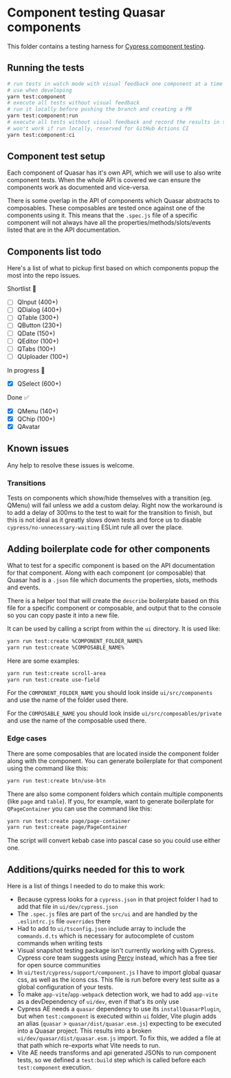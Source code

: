 # Component testing Quasar components

This folder contains a testing harness for [Cypress component testing](https://docs.cypress.io/guides/component-testing/introduction).

## Running the tests
```bash
# run tests in watch mode with visual feedback one component at a time
# use when developing
yarn test:component
# execute all tests without visual feedback
# run it locally before pushing the branch and creating a PR
yarn test:component:run
# execute all tests without visual feedback and record the results in the Cypress dashboard
# won't work if run locally, reserved for GitHub Actions CI
yarn test:component:ci
```

## Component test setup
Each component of Quasar has it's own API, which we will use to also write component tests. When the whole API is covered we can ensure the components work as documented and vice-versa. 

There is some overlap in the API of components which Quasar abstracts to composables. These composables are tested once against one of the components using it. This means that the `.spec.js` file of a specific component will not always have all the properties/methods/slots/events listed that are in the API documentation.

## Components list todo
Here's a list of what to pickup first based on which components popup the most into the repo issues.

Shortlist :memo:
- [ ] QInput (400+)
- [ ] QDialog (400+)
- [ ] QTable (300+)
- [ ] QButton (230+)
- [ ] QDate (150+)
- [ ] QEditor (100+)
- [ ] QTabs (100+)
- [ ] QUploader (100+)

In progress :clap:
- [x] QSelect (600+)

Done :white_check_mark:
- [x] QMenu (140+)
- [x] QChip (100+)
- [x] QAvatar

## Known issues
Any help to resolve these issues is welcome.

### Transitions
Tests on components which show/hide themselves with a transition (eg. QMenu) will fail unless we add a custom delay.
Right now the workaround is to add a delay of 300ms to the test to wait for the transition to finish, but this is not ideal as it greatly slows down tests and force us to disable `cypress/no-unnecessary-waiting` ESLint rule all over the place.

## Adding boilerplate code for other components
What to test for a specific component is based on the API documentation for that component. Along with each component (or composable) that Quasar had is a `.json` file which documents the properties, slots, methods and events.

There is a helper tool that will create the `describe` boilerplate based on this file for a specific component or composable, and output that to the console so you can copy paste it into a new file.

It can be used by calling a script from within the `ui` directory. It is used like:

```bash
yarn run test:create %COMPONENT_FOLDER_NAME%
yarn run test:create %COMPOSABLE_NAME%
```

Here are some examples:
```bash
yarn run test:create scroll-area
yarn run test:create use-field
```

For the `COMPONENT_FOLDER_NAME` you should look inside `ui/src/components` and use the name of the folder used there.

For the `COMPOSABLE_NAME` you should look inside `ui/src/composables/private` and use the name of the composable used there.

### Edge cases
There are some composables that are located inside the component folder along with the component. You can generate boilerplate for that component using the command like this:

```bash
yarn run test:create btn/use-btn
```

There are also some component folders which contain multiple components (like `page` and `table`). If you, for example, want to generate boilerplate for `QPageContainer` you can use the command like this:

```bash
yarn run test:create page/page-container
yarn run test:create page/PageContainer
```

The script will convert kebab case into pascal case so you could use either one. 

## Additions/quirks needed for this to work
Here is a list of things I needed to do to make this work:

- Because cypress looks for a `cypress.json` in that project folder I had to add that file in `ui/dev/cypress.json`
- The `.spec.js` files are part of the `src/ui` and are handled by the `.eslintrc.js` file `overrides` there
- Had to add to `ui/tsconfig.json` include array to include the `commands.d.ts` which is necessary for autocomplete of custom commands when writing tests
- Visual snapshot testing package isn't currently working with Cypress. Cypress core team suggests using [Percy](https://percy.io/) instead, which has a free tier for open source communities
- In `ui/test/cypress/support/component.js` I have to import global quasar css, as well as the icons css. This file is run before every test suite as a global configuration of your tests.
- To make `app-vite`/`app-webpack` detection work, we had to add `app-vite` as a devDependency of `ui/dev`, even if that's its only use
- Cypress AE needs a `quasar` dependency to use its `installQuasarPlugin`, but when `test:component` is executed within `ui` folder, Vite plugin adds an alias (`quasar` > `quasar/dist/quasar.esm.js`) expecting to be executed into a Quasar project. This results into a broken `ui/dev/quasar/dist/quasar.esm.js` import. To fix this, we added a file at that path which re-exports what Vite needs to run.
- Vite AE needs transforms and api generated JSONs to run component tests, so we defined a `test:build` step which is called before each `test:component` execution.
